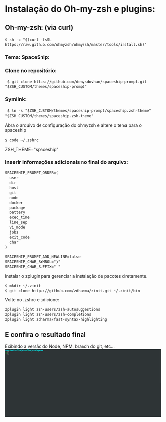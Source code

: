 # Instalação do Oh-my-zsh e plugins:

## Oh-my-zsh: (via curl)

``$ sh -c "$(curl -fsSL https://raw.github.com/ohmyzsh/ohmyzsh/master/tools/install.sh)"``

### Tema: SpaceShip:

### Clone no repositório:
`` $ git clone https://github.com/denysdovhan/spaceship-prompt.git "$ZSH_CUSTOM/themes/spaceship-prompt"``

### Symlink:
`` $ ln -s "$ZSH_CUSTOM/themes/spaceship-prompt/spaceship.zsh-theme" "$ZSH_CUSTOM/themes/spaceship.zsh-theme"``

Abra o arquivo de configuração do ohmyzsh e altere o tema para o spaceship

``$ code ~/.zshrc``

ZSH_THEME="spaceship"

### Inserir informações adicionais no final do arquivo:

```
SPACESHIP_PROMPT_ORDER=(
  user
  dir
  host
  git
  node
  docker
  package  
  battery
  exec_time
  line_sep
  vi_mode
  jobs
  exit_code
  char
)

SPACESHIP_PROMPT_ADD_NEWLINE=false
SPACESHIP_CHAR_SYMBOL="❯"
SPACESHIP_CHAR_SUFFIX=" "
```

Instalar o zplugin para gerenciar a instalação de pacotes diretamente.
``` 
$ mkdir ~/.zinit
$ git clone https://github.com/zdharma/zinit.git ~/.zinit/bin
```

Volte no .zshrc e adicione:

```
zplugin light zsh-users/zsh-autosuggestions
zplugin light zsh-users/zsh-completions
zplugin light zdharma/fast-syntax-highlighting
```

## E confira o resultado final
Exibindo a versão do Node, NPM, branch do git, etc...
![](gif.gif)